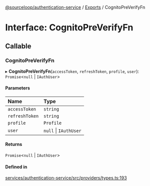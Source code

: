[@sourceloop/authentication-service](../README.md) / [Exports](../modules.md) / CognitoPreVerifyFn

# Interface: CognitoPreVerifyFn

## Callable

### CognitoPreVerifyFn

▸ **CognitoPreVerifyFn**(`accessToken`, `refreshToken`, `profile`, `user`): `Promise`<``null`` \| `IAuthUser`\>

#### Parameters

| Name | Type |
| :------ | :------ |
| `accessToken` | `string` |
| `refreshToken` | `string` |
| `profile` | `Profile` |
| `user` | ``null`` \| `IAuthUser` |

#### Returns

`Promise`<``null`` \| `IAuthUser`\>

#### Defined in

[services/authentication-service/src/providers/types.ts:193](https://github.com/codeweb05/repo1/blob/a4cf318/services/authentication-service/src/providers/types.ts#L193)

